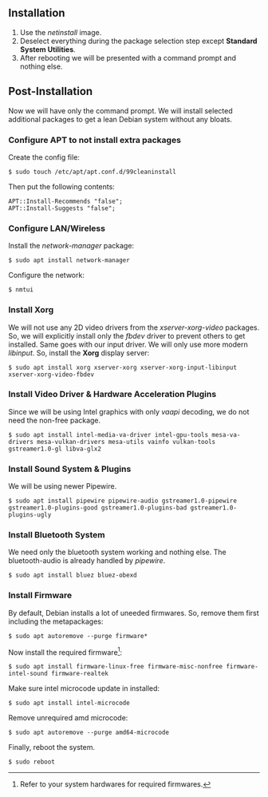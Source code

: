 ## Installation
1. Use the *netinstall* image.
2. Deselect everything during the package selection step except **Standard System Utilities**.
3. After rebooting we will be presented with a command prompt and nothing else.

## Post-Installation
Now we will have only the command prompt. We will install selected additional packages to get a lean Debian system without any bloats.
### Configure **APT** to not install extra packages
Create the config file:
```
$ sudo touch /etc/apt/apt.conf.d/99cleaninstall
```
Then put the following contents:
```
APT::Install-Recommends "false";
APT::Install-Suggests "false";
```
### Configure LAN/Wireless
Install the *network-manager* package:
```
$ sudo apt install network-manager
```
Configure the network:
```
$ nmtui
```
### Install Xorg
We will not use any 2D video drivers from the *xserver-xorg-video* packages. So, we will explicitly install only the *fbdev* driver to prevent others to get installed. Same goes with our input driver. We will only use more modern *libinput*. So, install the **Xorg** display server:
```
$ sudo apt install xorg xserver-xorg xserver-xorg-input-libinput xserver-xorg-video-fbdev
```
### Install Video Driver & Hardware Acceleration Plugins
Since we will be using Intel graphics with only *vaapi* decoding, we do not need the non-free package.
```
$ sudo apt install intel-media-va-driver intel-gpu-tools mesa-va-drivers mesa-vulkan-drivers mesa-utils vainfo vulkan-tools gstreamer1.0-gl libva-glx2
```
### Install Sound System & Plugins
We will be using newer Pipewire.
```
$ sudo apt install pipewire pipewire-audio gstreamer1.0-pipewire gstreamer1.0-plugins-good gstreamer1.0-plugins-bad gstreamer1.0-plugins-ugly
```
### Install Bluetooth System
We need only the bluetooth system working and nothing else. The bluetooth-audio is already handled by *pipewire*.
```
$ sudo apt install bluez bluez-obexd
```
### Install Firmware
By default, Debian installs a lot of uneeded firmwares. So, remove them first including the metapackages:
```
$ sudo apt autoremove --purge firmware*
```
Now install the required firmware[^1]:
```
$ sudo apt install firmware-linux-free firmware-misc-nonfree firmware-intel-sound firmware-realtek
```
Make sure intel microcode update in installed:
```
$ sudo apt install intel-microcode
```
Remove unrequired amd microcode:
```
$ sudo apt autoremove --purge amd64-microcode
```
Finally, reboot the system.
```
$ sudo reboot
```

[^1]: Refer to your system hardwares for required firmwares.
